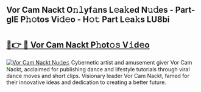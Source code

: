 ## Vor Cam Nackt O𝚗𝚕yf𝚊ns L𝚎a𝚔ed N𝚞𝚍es - Part-gIE P𝚑𝚘tos Vi𝚍𝚎o - H𝚘𝚝 Part L𝚎a𝚔s LU8bi

# <h2><a href="http://kf0upbp.oniu.top/?m=Vor+Cam+Nackt">🔗👉 🔴 Vor Cam Nackt P𝚑ot𝚘𝚜 V𝚒d𝚎o</a></h2>

[![Vor Cam Nackt Nu𝚍e𝚜](https://i.imgur.com/0qMVB7G.gif)](http://kf0upbp.oniu.top/?m=Vor+Cam+Nackt)
Cybernetic artist and amusement giver Vor Cam Nackt, acclaimed for publishing dance and lifestyle tutorials through viral dance moves and short clips. Visionary leader Vor Cam Nackt, famed for their innovative ideas and dedication to creating a better future.  
